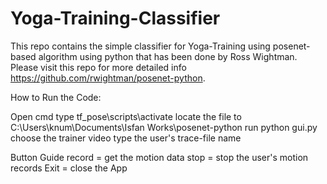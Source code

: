 # Yoga-Training-Classifier
This repo contains the simple classifier for Yoga-Training using posenet-based algorithm using python that has been done by Ross Wightman.
Please visit this repo for more detailed info https://github.com/rwightman/posenet-python.

How to Run the Code:

Open cmd
type tf_pose\scripts\activate
locate the file to C:\Users\knum\Documents\Isfan Works\posenet-python
run python gui.py
choose the trainer video
type the user's trace-file name

Button Guide
record = get the motion data
stop = stop the user's motion records
Exit = close the App
